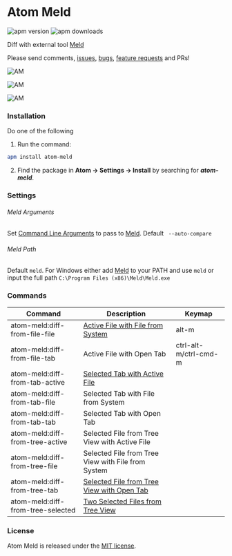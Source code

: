 # Atom Meld

![apm version][av] ![apm downloads][ad]

Diff with external tool [Meld](http://meldmerge.org/)

Please send comments, [issues][issue], [bugs][issue], [feature requests][issue] and PRs!

![AM][preview-file-file]

![AM][preview-tab-active]

![AM][preview-tree-tab]

### Installation

Do one of the following

1. Run the command:
```sh
apm install atom-meld
```
2. Find the package in **Atom → Settings → Install** by searching for ***atom-meld***.

### Settings

###### Meld Arguments

Set [Command Line Arguments](http://manpages.ubuntu.com/manpages/precise/man1/meld.1.html) to pass to [Meld](http://meldmerge.org/). Default ` --auto-compare`

###### Meld Path

Default `meld`. For Windows either add [Meld](http://meldmerge.org/) to your PATH and use `meld` or input the full path `C:\Program Files (x86)\Meld\Meld.exe`

### Commands

|Command |Description|Keymap|
|---|---|---|
|atom-meld:diff-from-file-file|[Active File with File from System][preview-file-file]|alt-m|
|atom-meld:diff-from-file-tab|Active File with Open Tab|ctrl-alt-m/ctrl-cmd-m|
|atom-meld:diff-from-tab-active|[Selected Tab with Active File][preview-tab-active]||
|atom-meld:diff-from-tab-file|Selected Tab with File from System||
|atom-meld:diff-from-tab-tab|Selected Tab with Open Tab||
|atom-meld:diff-from-tree-active|Selected File from Tree View with Active File||
|atom-meld:diff-from-tree-file|Selected File from Tree View with File from System||
|atom-meld:diff-from-tree-tab|[Selected File from Tree View with Open Tab][preview-tree-tab]||
|atom-meld:diff-from-tree-selected|[Two Selected Files from Tree View][preview-tree-selected]||

### License
Atom Meld is released under the [MIT license][license].

[preview-file-file]:https://raw.githubusercontent.com/SavageCore/atom-meld/master/img/preview-file-file.gif "Diff Active File with File from System"
[preview-tab-active]:https://raw.githubusercontent.com/SavageCore/atom-meld/master/img/preview-tab-active.gif "Diff Selected Tab with Active File"
[preview-tree-tab]:https://raw.githubusercontent.com/SavageCore/atom-meld/master/img/preview-tree-tab.gif "Diff Selected File from Tree View with Open Tab"
[preview-tree-selected]:https://raw.githubusercontent.com/SavageCore/atom-meld/master/img/preview-tree-selected.gif "Diff Two Selected Files from Tree View"
[changelog]: https://github.com/SavageCore/atom-meld/blob/master/CHANGELOG.md
[issue]: https://github.com/SavageCore/atom-meld/issues
[license]: LICENSE.md
[ad]: https://img.shields.io/apm/dm/atom-meld.svg
[av]: https://img.shields.io/apm/v/atom-meld.svg
